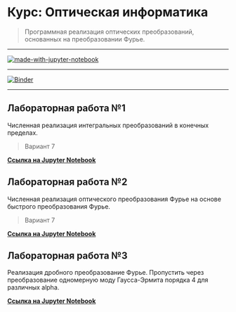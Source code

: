 # Курс: Оптическая информатика

> Программная реализация оптических преобразований, основанных на преобразовании Фурье.

---

[![made-with-jupyter-notebook](https://img.shields.io/badge/Made%20with-Jupyter%20Notebook-f37726.svg?style=flat-square)](https://jupyter.org/)

---

[![Binder](https://mybinder.org/badge_logo.svg)](https://mybinder.org/v2/gh/zsxoff/course-computer-optics/master)

---

## Лабораторная работа №1

Численная реализация интегральных преобразований в конечных пределах.

> Вариант 7

[**Ссылка на Jupyter Notebook**](https://github.com/zsxoff/course-computer-optics/blob/master/laboratory-1.ipynb)

## Лабораторная работа №2

Численная реализация оптического преобразования Фурье на основе быстрого преобразования Фурье.

> Вариант 7

[**Ссылка на Jupyter Notebook**](https://github.com/zsxoff/course-computer-optics/blob/master/laboratory-2.ipynb)

## Лабораторная работа №3

Реализация дробного преобразование Фурье. Пропустить через преобразование одномерную моду Гаусса-Эрмита порядка 4 для различных alpha.

[**Ссылка на Jupyter Notebook**](https://github.com/zsxoff/course-computer-optics/blob/master/laboratory-3.ipynb)

